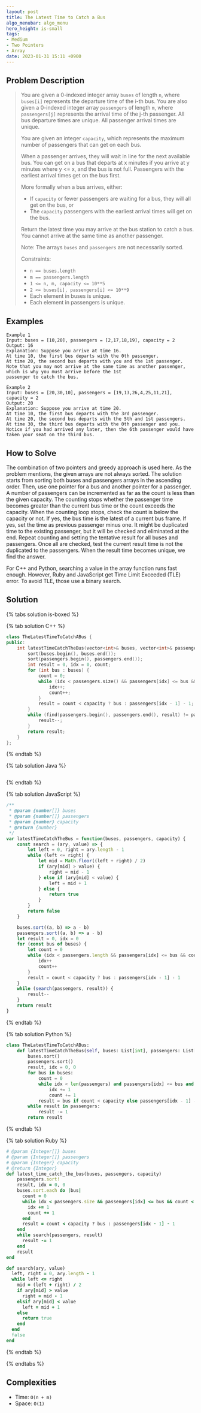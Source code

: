 ```yaml
---
layout: post
title: The Latest Time to Catch a Bus
algo_menubar: algo_menu
hero_height: is-small
tags:
- Medium
- Two Pointers
- Array
date: 2023-01-31 15:11 +0900
---
```

## Problem Description
> You are given a 0-indexed integer array `buses` of length `n`, where `buses[i]` represents the departure time of the
> i-th bus. You are also given a 0-indexed integer array `passengers` of length `m`, where `passengers[j]` represents
> the arrival time of the j-th passenger. All bus departure times are unique. All passenger arrival times are unique.
>
> You are given an integer `capacity`, which represents the maximum number of passengers that can get on each bus.
>
> When a passenger arrives, they will wait in line for the next available bus. You can get on a bus that departs at
> x minutes if you arrive at y minutes where y <= x, and the bus is not full. Passengers with the earliest arrival
> times get on the bus first.
>
> More formally when a bus arrives, either:
> - If `capacity` or fewer passengers are waiting for a bus, they will all get on the bus, or
> - The `capacity` passengers with the earliest arrival times will get on the bus.
>
> Return the latest time you may arrive at the bus station to catch a bus. You cannot arrive at the same time as
> another passenger.
>
> Note: The arrays `buses` and `passengers` are not necessarily sorted.
>
> Constraints:
> - `n == buses.length`
> - `m == passengers.length`
> - `1 <= n, m, capacity <= 10**5`
> - `2 <= buses[i], passengers[i] <= 10**9`
> - Each element in buses is unique.
> - Each element in passengers is unique.


## Examples
```
Example 1
Input: buses = [10,20], passengers = [2,17,18,19], capacity = 2
Output: 16
Explanation: Suppose you arrive at time 16.
At time 10, the first bus departs with the 0th passenger. 
At time 20, the second bus departs with you and the 1st passenger.
Note that you may not arrive at the same time as another passenger, which is why you must arrive before the 1st
passenger to catch the bus.
```

```
Example 2
Input: buses = [20,30,10], passengers = [19,13,26,4,25,11,21], capacity = 2
Output: 20
Explanation: Suppose you arrive at time 20.
At time 10, the first bus departs with the 3rd passenger. 
At time 20, the second bus departs with the 5th and 1st passengers.
At time 30, the third bus departs with the 0th passenger and you.
Notice if you had arrived any later, then the 6th passenger would have taken your seat on the third bus.
```

## How to Solve
The combination of two pointers and greedy approach is used here.
As the problem mentions, the given arrays are not always sorted.
The solution starts from sorting both buses and passengers arrays in the ascending order.
Then, use one pointer for a bus and another pointer for a passenger.
A number of passengers can be incremented as far as the count is less than the given capacity.
The counting stops whether the passenger time becomes greater than the current bus time or the count exceeds the capacity.
When the counting loop stops, check the count is below the capacity or not.
If yes, the bus time is the latest of a current bus frame.
If yes, set the time as previous passenger minus one.
It might be duplicated time to the existing passenger, but it will be checked and eliminated at the end.
Repeat counting and setting the tentative result for all buses and passengers.
Once all are checked, test the current result time is not the duplicated to the passengers.
When the result time becomes unique, we find the answer.

For C++ and Python, searching a value in the array function runs fast enough.
However, Ruby and JavaScript get Time Limit Exceeded (TLE) error.
To avoid TLE, those use a binary search.

## Solution

{% tabs solution is-boxed %}

{% tab solution C++ %}
```cpp
class TheLatestTimeToCatchABus {
public:
    int latestTimeCatchTheBus(vector<int>& buses, vector<int>& passengers, int capacity) {
        sort(buses.begin(), buses.end());
        sort(passengers.begin(), passengers.end());
        int result = 0, idx = 0, count;
        for (int bus : buses) {
            count = 0;
            while (idx < passengers.size() && passengers[idx] <= bus && count < capacity) {
                idx++;
                count++;
            }
            result = count < capacity ? bus : passengers[idx - 1] - 1;
        }
        while (find(passengers.begin(), passengers.end(), result) != passengers.end()) {
            result--;
        }
        return result;
    }
};
```
{% endtab %}

{% tab solution Java %}
```java

```
{% endtab %}

{% tab solution JavaScript %}
```js
/**
 * @param {number[]} buses
 * @param {number[]} passengers
 * @param {number} capacity
 * @return {number}
 */
var latestTimeCatchTheBus = function(buses, passengers, capacity) {
    const search = (ary, value) => {
        let left = 0, right = ary.length - 1
        while (left <= right) {
            let mid = Math.floor((left + right) / 2)
            if (ary[mid] > value) {
                right = mid - 1
            } else if (ary[mid] < value) {
                left = mid + 1
            } else {
                return true
            }
        }
        return false
    }

    buses.sort((a, b) => a - b)
    passengers.sort((a, b) => a - b)
    let result = 0, idx = 0
    for (const bus of buses) {
        let count = 0
        while (idx < passengers.length && passengers[idx] <= bus && count < capacity) {
            idx++
            count++
        }
        result = count < capacity ? bus : passengers[idx - 1] - 1
    }
    while (search(passengers, result)) {
        result--
    }
    return result
}
```
{% endtab %}

{% tab solution Python %}
```python
class TheLatestTimeToCatchABus:
    def latestTimeCatchTheBus(self, buses: List[int], passengers: List[int], capacity: int) -> int:
        buses.sort()
        passengers.sort()
        result, idx = 0, 0
        for bus in buses:
            count = 0
            while idx < len(passengers) and passengers[idx] <= bus and count < capacity:
                idx += 1
                count += 1
            result = bus if count < capacity else passengers[idx - 1] - 1
        while result in passengers:
            result -= 1
        return result
```
{% endtab %}

{% tab solution Ruby %}
```ruby
# @param {Integer[]} buses
# @param {Integer[]} passengers
# @param {Integer} capacity
# @return {Integer}
def latest_time_catch_the_bus(buses, passengers, capacity)
    passengers.sort!
    result, idx = 0, 0
    buses.sort.each do |bus|
      count = 0
      while idx < passengers.size && passengers[idx] <= bus && count < capacity
        idx += 1
        count += 1
      end
      result = count < capacity ? bus : passengers[idx - 1] - 1
    end
    while search(passengers, result)
      result -= 1
    end
    result
end

def search(ary, value)
  left, right = 0, ary.length - 1
  while left <= right
    mid = (left + right) / 2
    if ary[mid] > value
      right = mid - 1
    elsif ary[mid] < value
      left = mid + 1
    else
      return true
    end
  end
  false
end
```
{% endtab %}

{% endtabs %}



## Complexities
- Time: `O(n + m)`
- Space: `O(1)`
